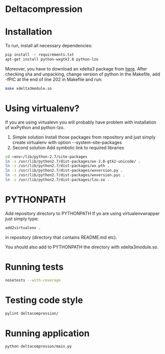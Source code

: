 Deltacompression
================

Installation
============
To run, install all necessary dependencies:
````bash
pip install -r requirements.txt
apt-get install python-wxgtk2.8 python-lzo
````
Moreover, you have to download an xdelta3 package from
[here](https://code.google.com/p/xdelta/downloads/detail?name=xdelta3.0z.tar.gz&can=2&q=).
After checking sha and unpacking, change version of python in the Makefile,
add -fPIC at the end of line 202 in Makefile and run:

````bash
make xdelta3module.so
````

Using virtualenv?
================
If you are using virtualevn you will probably have problem with installation of wxPython and python-lzo.
1. Simple solution
Install those packages from repository and just simply create virtualenv with option --system-site-packages
2. Second solution
Add symbolic link to required libraries
````bash
cd <env>/lib/python-2.7/site-packages
ln -s /usr/lib/python2.7/dist-packages/wx-2.8-gtk2-unicode/ .
ln -s /usr/lib/python2.7/dist-packages/wx.pth .
ln -s /usr/lib/python2.7/dist-packages/wxversion.py .
ln -s /usr/lib/python2.7/dist-packages/wxversion.pyc .
ln -s /usr/lib/python2.7/dist-packages/lzo.so .
````
PYTHONPATH
==========
Add repository directory to PYTHONPATH
If yo are using virtualenvwrapper just simply type:
````bash
add2virtualenv .
````
in repository (directory that contains README.md etc).

You should also add to PYTHONPATH the directory with xdelta3module.so.

Running tests
=============
````bash
nosetests --with-coverage
````
Testing code style
==================
````bash
pylint deltacompression/
````
Running application
===================
````bash
python deltacompresion/main.py
````

